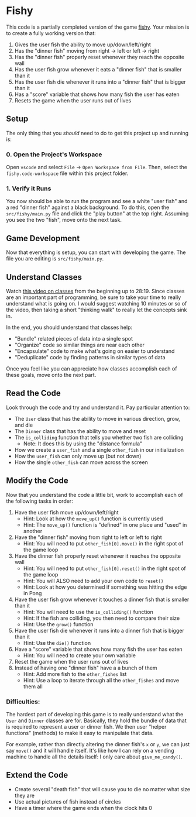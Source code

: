 # Fishy

This code is a partially completed version of the game [fishy](https://freefishy.org/).
Your mission is to create a fully working version that:

1. Gives the user fish the ability to move up/down/left/right
2. Has the "dinner fish" moving from right -> left or left -> right
3. Has the "dinner fish" properly reset whenever they reach the opposite wall
4. Has the user fish grow whenever it eats a "dinner fish" that is smaller than it
5. Has the user fish die whenever it runs into a "dinner fish" that is bigger than it
6. Has a "score" variable that shows how many fish the user has eaten
7. Resets the game when the user runs out of lives

## Setup

The only thing that you _should_ need to do to get this project up and running
is:

### 0. Open the Project's Workspace

Open `vscode` and select `File` -> `Open Workspace from File`. Then, select the
`fishy.code-workspace` file within this project folder.

### 1. Verify it Runs

You now should be able to run the program and see a white "user fish" and a red
"dinner fish" against a black background. To do this, open the
`src/fishy/main.py` file and click the "play button" at the top right.
Assuming you see the two "fish", move onto the next task.

## Game Development

Now that everything is setup, you can start with developing the game. The file
you are editing is `src/fishy/main.py`.

## Understand Classes

Watch [this video on classes](https://youtu.be/JeznW_7DlB0?si=RtxYM1PKXlM0Wf7K)
from the beginning up to 28:19. Since classes are an important part of
programming, be sure to take your time to really understand what is going on.
I would suggest watching 10 minutes or so of the video, then taking a short
"thinking walk" to really let the concepts sink in.

In the end, you should understand that classes help:

- "Bundle" related pieces of data into a single spot
- "Organize" code so similar things are near each other
- "Encapsulate" code to make what's going on easier to understand
- "Deduplicate" code by finding patterns in similar types of data

Once you feel like you can appreciate how classes accomplish each of these
goals, move onto the next part.

## Read the Code

Look through the code and try and understand it. Pay particular attention to:

- The `User` class that has the ability to move in various direction, grow, and die
- The `Dinner` class that has the ability to move and reset
- The `is_colliding` function that tells you whether two fish are colliding
    - Note: It does this by using the "distance formula"
- How we create a `user_fish` and a single `other_fish` in our initialization
- How the `user_fish` can only move up (but not down)
- How the single `other_fish` can move across the screen

## Modify the Code

Now that you understand the code a little bit, work to accomplish each of the
following tasks in order:

1. Have the user fish move up/down/left/right
    - Hint: Look at how the `move_up()` function is currently used
    - Hint: The `move_up()` function is "defined" in one place and "used" in another
2. Have the "dinner fish" moving from right to left or left to right
    - Hint: You will need to put `other_fish[0].move()` in the right spot of the game loop
3. Have the dinner fish properly reset whenever it reaches the opposite wall
    - Hint: You will need to put `other_fish[0].reset()` in the right spot of the game loop
    - Hint: You will ALSO need to add your own code to `reset()`
    - Hint: Look at how you determined if something was hitting the edge in Pong
4. Have the user fish grow whenever it touches a dinner fish that is smaller than it
    - Hint: You will need to use the `is_colliding()` function
    - Hint: If the fish are colliding, you then need to compare their size
    - Hint: Use the `grow()` function
5. Have the user fish die whenever it runs into a dinner fish that is bigger than it
    - Hint: Use the `die()` function
6. Have a "score" variable that shows how many fish the user has eaten
    - Hint: You will need to create your own variable
7. Reset the game when the user runs out of lives
8. Instead of having one "dinner fish" have a a bunch of them
    - Hint: Add more fish to the `other_fishes` list
    - Hint: Use a loop to iterate through all the `other_fishes` and move them all

### Difficulties:

The hardest part of developing this game is to really understand what the `User`
and `Dinner` classes are for. Basically, they hold the bundle of data that is
required to represent a user or dinner fish. We then user "helper functions"
(methods) to make it easy to manipulate that data.

For example, rather than directly altering the dinner fish's `x` or `y`, we can
just say `move()` and it will handle itself. It's like how I can rely on a
vending machine to handle all the details itself: I only care about
`give_me_candy()`.

## Extend the Code

- Create several "death fish" that will cause you to die no matter what size they are
- Use actual pictures of fish instead of circles
- Have a timer where the game ends when the clock hits 0

